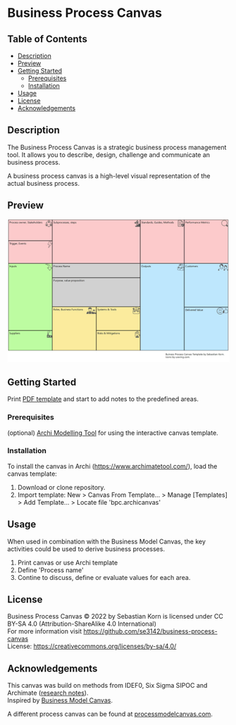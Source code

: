# Business Process Canvas

## Table of Contents

- [Description](#description)
- [Preview](#screenshots)
- [Getting Started](#getting-started)
  - [Prerequisites](#prerequisites)
  - [Installation](#installation)
- [Usage](#usage)
- [License](#license)
- [Acknowledgements](#acknowledgements)

## Description

The Business Process Canvas is a strategic business process management tool. It allows you to describe, design, challenge and communicate an business process.

A business process canvas is a high-level visual representation of the actual business process. 

## Preview

![Business Process Canvas Preview](Business-Process-Canvas.jpg?raw=true)

## Getting Started

Print [PDF template](Business-Process-Canvas_print.pdf?raw=true) and start to add notes to the predefined areas.

### Prerequisites

(optional) [Archi Modelling Tool](https://www.archimatetool.com/) for using the interactive canvas template.

### Installation

To install the canvas in Archi (https://www.archimatetool.com/), load the canvas template:

1. Download or clone repository. 
2. Import template: New > Canvas From Template... > Manage [Templates] > Add Template... > Locate file 'bpc.archicanvas'

## Usage

When used in combination with the Business Model Canvas, the key activities could be used to derive business processes.

1. Print canvas or use Archi template
2. Define 'Process name'
3. Contine to discuss, define or evaluate values for each area.

## License

Business Process Canvas © 2022 by Sebastian Korn is licensed under CC BY-SA 4.0 (Attribution-ShareAlike 4.0 International)  
For more information visit https://github.com/se3142/business-process-canvas  
License: https://creativecommons.org/licenses/by-sa/4.0/

## Acknowledgements

This canvas was build on methods from IDEF0, Six Sigma SIPOC and Archimate ([research notes](research/Research.pdf?raw=true)).  
Inspired by  [Business Model Canvas](http://www.businessmodelgeneration.com). 

A different process canvas can be found at [processmodelcanvas.com](http://www.processmodelcanvas.com/).